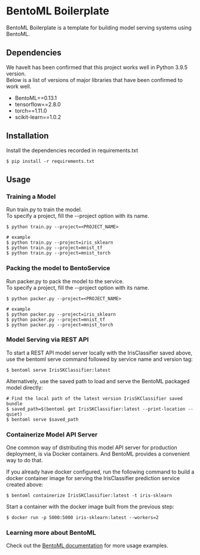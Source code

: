 # BentoML Boilerplate

BentoML Boilerplate is a template for building model serving systems using BentoML.


## Dependencies

We haveIt has been confirmed that this project works well in Python 3.9.5 version.  
Below is a list of versions of major libraries that have been confirmed to work well.

- BentoML==0.13.1
- tensorflow==2.8.0
- torch==1.11.0
- scikit-learn==1.0.2


## Installation

Install the dependencies recorded in requirements.txt

```shell
$ pip install -r requirements.txt 
```


## Usage

### Training a Model

Run train.py to train the model.  
To specify a project, fill the --project option with its name.

```shell
$ python train.py --project=<PROJECT_NAME>

# example
$ python train.py --project=iris_sklearn
$ python train.py --project=mnist_tf
$ python train.py --project=mnist_torch
```

### Packing the model to BentoService

Run packer.py to pack the model to the service.  
To specify a project, fill the --project option with its name.

```shell
$ python packer.py --project=<PROJECT_NAME>

# example
$ python packer.py --project=iris_sklearn
$ python packer.py --project=mnist_tf
$ python packer.py --project=mnist_torch
```


### Model Serving via REST API

To start a REST API model server locally with the IrisClassifier saved above, use the bentoml serve command followed by service name and version tag:

```shell
$ bentoml serve IrisSKClassifier:latest
```

Alternatively, use the saved path to load and serve the BentoML packaged model directly:
```shell
# Find the local path of the latest version IrisSKClassifier saved bundle
$ saved_path=$(bentoml get IrisSKClassifier:latest --print-location --quiet)
$ bentoml serve $saved_path
```


### Containerize Model API Server

One common way of distributing this model API server for production deployment, is via Docker containers. And BentoML provides a convenient way to do that.

If you already have docker configured, run the following command to build a docker container image for serving the IrisClassifier prediction service created above:

```shell
$ bentoml containerize IrisSKClassifier:latest -t iris-sklearn
```

Start a container with the docker image built from the previous step:

```shell
$ docker run -p 5000:5000 iris-sklearn:latest --workers=2
```

### Learning more about BentoML

Check out the [BentoML documentation](https://docs.bentoml.org/en/0.13-lts/) for more usage examples.
